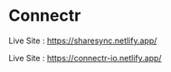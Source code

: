 # Connectr
Live Site : https://sharesync.netlify.app/

Live Site : https://connectr-io.netlify.app/
